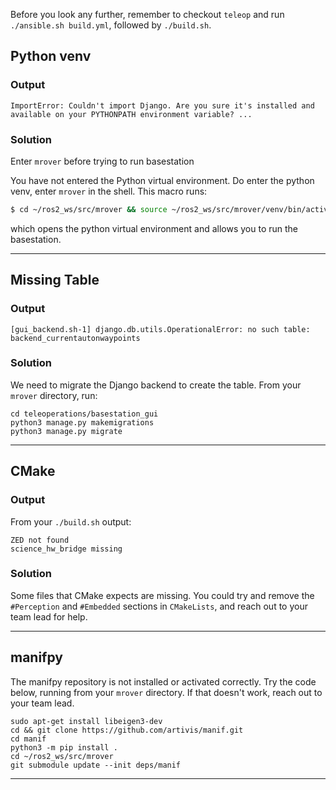 Before you look any further, remember to checkout `teleop` and run ```./ansible.sh build.yml```, followed by ```./build.sh```. 

## Python venv

### Output

```
ImportError: Couldn't import Django. Are you sure it's installed and available on your PYTHONPATH environment variable? ...
```

### Solution

Enter `mrover` before trying to run basestation

You have not entered the Python virtual environment. Do enter the python venv, enter `mrover` in the shell. This macro runs:

```bash
$ cd ~/ros2_ws/src/mrover && source ~/ros2_ws/src/mrover/venv/bin/activate
```

which opens the python virtual environment and allows you to run the basestation.

---

## Missing Table

### Output

```
[gui_backend.sh-1] django.db.utils.OperationalError: no such table: backend_currentautonwaypoints
```

### Solution

We need to migrate the Django backend to create the table. From your `mrover` directory, run:
```
cd teleoperations/basestation_gui
python3 manage.py makemigrations
python3 manage.py migrate
```

---

## CMake

### Output

From your `./build.sh` output:

```
ZED not found
science_hw_bridge missing
```

### Solution

Some files that CMake expects are missing. You could try and remove the `#Perception` and `#Embedded` sections in `CMakeLists`, and reach out to your team lead for help.

---

## manifpy

The manifpy repository is not installed or activated correctly. Try the code below, running from your `mrover` directory. If that doesn't work, reach out to your team lead.

```
sudo apt-get install libeigen3-dev
cd && git clone https://github.com/artivis/manif.git
cd manif
python3 -m pip install .
cd ~/ros2_ws/src/mrover
git submodule update --init deps/manif
```

---
